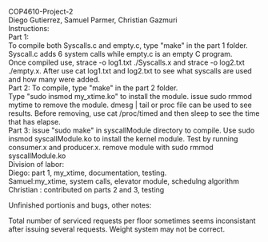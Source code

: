 COP4610-Project-2 <br/>
Diego Gutierrez, Samuel Parmer, Christian Gazmuri <br/>
Instructions:<br/>
Part 1: <br/>
To compile both Syscalls.c and empty.c, type "make" in the part 1 folder. Syscall.c adds 6 system calls while empty.c is an empty C program. <br/>
Once compiled use, strace -o log1.txt ./Syscalls.x and strace -o log2.txt ./empty.x. After use cat log1.txt and log2.txt to see what syscalls are used and how many were added. <br/>
Part 2: To compile, type "make" in the part 2 folder. <br/>
Type "sudo insmod my_xtime.ko" to install the module. issue sudo rmmod mytime to remove the module. dmesg | tail or proc file can be used to see results. Before removing, use cat /proc/timed and then sleep to see the time that has elapse. <br/>
Part 3: issue "sudo make" in syscallModule directory to compile. Use sudo insmod syscallModule.ko to install the kernel module. Test by running consumer.x and producer.x. remove module with sudo rmmod syscallModule.ko <br/>
Division of labor:<br/>
Diego: part 1, my_xtime, documentation, testing.<br/>
Samuel:my_xtime, system calls, elevator module, schedulng algorithm  <br/>
Christian : contributed on parts 2 and 3, testing <br/>

Unfinished portionis and bugs, other notes:

Total number of serviced requests per floor sometimes seems inconsistant after issuing several requests.
Weight system may not be correct.
<br/>
